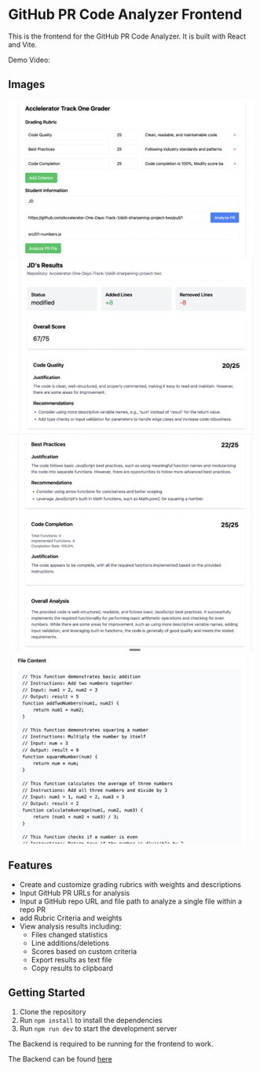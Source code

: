 # GitHub PR Code Analyzer Frontend

This is the frontend for the GitHub PR Code Analyzer. It is built with React and Vite.

Demo Video:


## Images

<img src="./assets/rubric.png" alt="Rubric" width="500"/>
<img src="./assets/scores.png" alt="Score" width="500"/>
<img src="./assets/scores2.png" alt="Score" width="500"/>
<img src="./assets/file.png" alt="File" width="500"/>

## Features

- Create and customize grading rubrics with weights and descriptions
- Input GitHub PR URLs for analysis
- Input a GitHub repo URL and file path to analyze a single file within a repo PR
- add Rubric Criteria and weights
- View analysis results including:
  - Files changed statistics
  - Line additions/deletions
  - Scores based on custom criteria
  - Export results as text file
  - Copy results to clipboard

## Getting Started

1. Clone the repository
2. Run `npm install` to install the dependencies
3. Run `npm run dev` to start the development server

  The Backend is required to be running for the frontend to work.

  The Backend can be found [here](https://github.com/jason-s-dev/ai-grader-backend)
